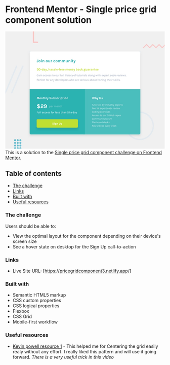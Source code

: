 # Frontend Mentor - Single price grid component solution

![Design preview for the Single price grid component coding challenge](./design/desktop-preview.jpg)
This is a solution to the [Single price grid component challenge on Frontend Mentor](https://www.frontendmentor.io/challenges/single-price-grid-component-5ce41129d0ff452fec5abbbc).

## Table of contents

- [The challenge](#the-challenge)
- [Links](#links)
- [Built with](#built-with)
- [Useful resources](#useful-resources)

### The challenge

Users should be able to:

- View the optimal layout for the component depending on their device's screen size
- See a hover state on desktop for the Sign Up call-to-action

### Links

- Live Site URL: [https://pricegridcomponent3.netlify.app/]

### Built with

- Semantic HTML5 markup
- CSS custom properties
- CSS logical properties
- Flexbox
- CSS Grid
- Mobile-first workflow

### Useful resources

- [Kevin powell resource 1](https://www.youtube.com/watch?v=qJVVZYTYA9U&t=313s) - This helped me for Centering the grid easily realy without any effort. I really liked this pattern and will use it going forward. _There is a very useful trick in this video_
